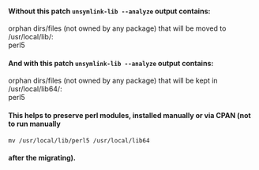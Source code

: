 #### Without this patch `unsymlink-lib --analyze` output contains:
  
orphan dirs/files (not owned by any package) that will be moved to /usr/local/lib/:  
        perl5  
  
#### And with this patch `unsymlink-lib --analyze` output contains:
  
orphan dirs/files (not owned by any package) that will be kept in /usr/local/lib64/:  
        perl5  
  
#### This helps to preserve perl modules, installed manually or via CPAN (not to run manually 
`mv /usr/local/lib/perl5 /usr/local/lib64`  
#### after the migrating).
